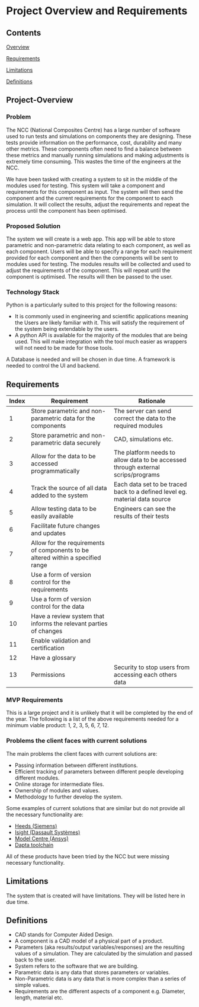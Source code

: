# Project Overview and Requirements
## Contents 
[Overview](Project-Overview)  

[Requirements](Requirements)  

[Limitations](Limitations)  

[Definitions](Definitions)  


## Project-Overview
### Problem
The NCC (National Composites Centre) has a large number of software used to run tests and simulations on components they are designing. These tests provide information on the performance, cost, durability and many other metrics. These components often need to find a balance between these metrics and manually running simulations and making adjustments is extremely time consuming. This wastes the time of the engineers at the NCC.

We have been tasked with creating a system to sit in the middle of the modules used for testing. This system will take a component and requirements for this component as input. The system will then send the component and the current requirements for the component to each simulation. It will collect the results, adjust the requirements and repeat the process until the component has been optimised.

### Proposed Solution
The system we will create is a web app. This app will be able to store parametric and non-parametric data relating to each component, as well as each component. Users will be able to specify a range for each requirement provided for each component and then the components will be sent to modules used for testing. The modules results will be collected and used to adjust the requirements of the component. This will repeat until the component is optimised. The results will then be passed to the user.

### Technology Stack
Python is a particularly suited to this project for the following reasons:
* It is commonly used in engineering and scientific applications meaning the Users are likely familiar with it. This will satisfy the requirement of the system being extendable by the users.
* A python API is available for the majority of the modules that are being used. This will make integration with the tool much easier as wrappers will not need to be made for those tools. 

A Database is needed and will be chosen in due time.
A framework is needed to control the UI and backend.

## Requirements
| Index | Requirement | Rationale |
| ----- | ----------- | --------- |
| 1 | Store parametric and non-parametric data for the components | The server can send correct the data to the required modules |
| 2 | Store parametric and non-parametric data securely | CAD, simulations etc. |
| 3 | Allow for the data to be accessed programmatically | The platform needs to allow data to be accessed through external scrips/programs |
| 4 | Track the source of all data added to the system | Each data set to be traced back to a defined level eg. material data source |
| 5 | Allow testing data to be easily available | Engineers can see the results of their tests |
| 6 | Facilitate future changes and updates |  |
| 7 | Allow for the requirements of components to be altered within a specified range |  |
| 8 | Use a form of version control for the requirements |  |
| 9 | Use a form of version control for the data |  |
| 10 | Have a review system that informs the relevant parties of changes |  |
| 11 | Enable validation and certification |  |
| 12 | Have a glossary |  |
| 13 | Permissions | Security to stop users from accessing each others data |

### MVP Requirements
This is a large project and it is unlikely that it will be completed by the end of the year. The following is a list of the above requirements needed for a minimum viable product: 1, 2, 3, 5, 6, 7, 12.

### Problems the client faces with current solutions
The main problems the client faces with current solutions are:
* Passing information between different institutions.
* Efficient tracking of parameters between different people developing different modules.
* Online storage for intermediate files.
* Ownership of modules and values.
* Methodology to further develop the system.

Some examples of current solutions that are similar but do not provide all the necessary functionality are:
*  [Heeds (Siemens)](https://plm.sw.siemens.com/en-US/simcenter/integration-solutions/heeds/)
* [Isight (Dassault Systèmes)](https://www.3ds.com/products-services/simulia/products/isight-simulia-execution-engine/)
* [Model Centre (Ansys)](https://www.ansys.com/en-gb/products/connect/ansys-modelcenter)
* [Dapta toolchain](https://www.dapta.com/)

All of these products have been tried by the NCC but were missing necessary functionality.

## Limitations
The system that is created will have limitations. They will be listed here in due time.

## Definitions
* CAD stands for Computer Aided Design.
* A component is a CAD model of a physical part of a product.
* Parameters (aka results/output variables/responses) are the resulting values of a simulation. They are calculated by the simulation and passed back to the user.
* System refers to the software that we are building.
* Parametric data is any data that stores parameters or variables.
* Non-Parametric data is any data that is more complex than a series of simple values.
* Requirements are the different aspects of a component e.g. Diameter, length, material etc.
